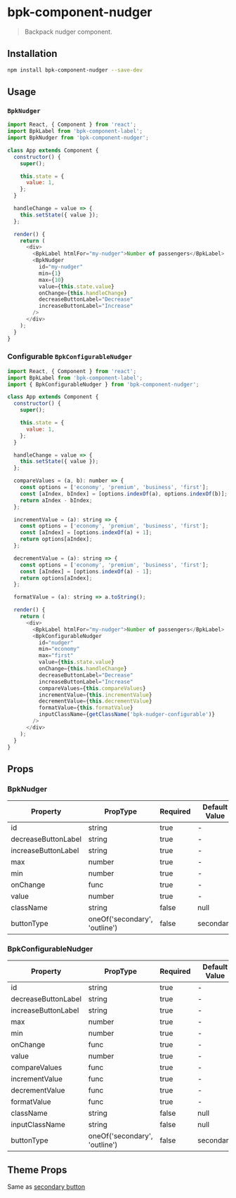 # bpk-component-nudger

> Backpack nudger component.

## Installation

```sh
npm install bpk-component-nudger --save-dev
```

## Usage

### `BpkNudger`

```js
import React, { Component } from 'react';
import BpkLabel from 'bpk-component-label';
import BpkNudger from 'bpk-component-nudger';

class App extends Component {
  constructor() {
    super();

    this.state = {
      value: 1,
    };
  }

  handleChange = value => {
    this.setState({ value });
  };

  render() {
    return (
      <div>
        <BpkLabel htmlFor="my-nudger">Number of passengers</BpkLabel>
        <BpkNudger
          id="my-nudger"
          min={1}
          max={10}
          value={this.state.value}
          onChange={this.handleChange}
          decreaseButtonLabel="Decrease"
          increaseButtonLabel="Increase"
        />
      </div>
    );
  }
}
```

### Configurable `BpkConfigurableNudger`

```js
import React, { Component } from 'react';
import BpkLabel from 'bpk-component-label';
import { BpkConfigurableNudger } from 'bpk-component-nudger';

class App extends Component {
  constructor() {
    super();

    this.state = {
      value: 1,
    };
  }

  handleChange = value => {
    this.setState({ value });
  };

  compareValues = (a, b): number => {
    const options = ['economy', 'premium', 'business', 'first'];
    const [aIndex, bIndex] = [options.indexOf(a), options.indexOf(b)];
    return aIndex - bIndex;
  };

  incrementValue = (a): string => {
    const options = ['economy', 'premium', 'business', 'first'];
    const [aIndex] = [options.indexOf(a) + 1];
    return options[aIndex];
  };

  decrementValue = (a): string => {
    const options = ['economy', 'premium', 'business', 'first'];
    const [aIndex] = [options.indexOf(a) - 1];
    return options[aIndex];
  };

  formatValue = (a): string => a.toString();

  render() {
    return (
      <div>
        <BpkLabel htmlFor="my-nudger">Number of passengers</BpkLabel>
        <BpkConfigurableNudger
          id="nudger"
          min="economy"
          max="first"
          value={this.state.value}
          onChange={this.handleChange}
          decreaseButtonLabel="Decrease"
          increaseButtonLabel="Increase"
          compareValues={this.compareValues}
          incrementValue={this.incrementValue}
          decrementValue={this.decrementValue}
          formatValue={this.formatValue}
          inputClassName={getClassName('bpk-nudger-configurable')}
        />
      </div>
    );
  }
}
```

## Props

### BpkNudger

| Property            | PropType                      | Required | Default Value |
| ------------------- | ----------------------------- | -------- | ------------- |
| id                  | string                        | true     | -             |
| decreaseButtonLabel | string                        | true     | -             |
| increaseButtonLabel | string                        | true     | -             |
| max                 | number                        | true     | -             |
| min                 | number                        | true     | -             |
| onChange            | func                          | true     | -             |
| value               | number                        | true     | -             |
| className           | string                        | false    | null          |
| buttonType          | oneOf('secondary', 'outline') | false    | secondary     |

### BpkConfigurableNudger

| Property            | PropType                      | Required | Default Value |
| ------------------- | ----------------------------- | -------- | ------------- |
| id                  | string                        | true     | -             |
| decreaseButtonLabel | string                        | true     | -             |
| increaseButtonLabel | string                        | true     | -             |
| max                 | number                        | true     | -             |
| min                 | number                        | true     | -             |
| onChange            | func                          | true     | -             |
| value               | number                        | true     | -             |
| compareValues       | func                          | true     | -             |
| incrementValue      | func                          | true     | -             |
| decrementValue      | func                          | true     | -             |
| formatValue         | func                          | true     | -             |
| className           | string                        | false    | null          |
| inputClassName      | string                        | false    | null          |
| buttonType          | oneOf('secondary', 'outline') | false    | secondary     |

## Theme Props

Same as [secondary button](/components/web/buttons#theme-props)
